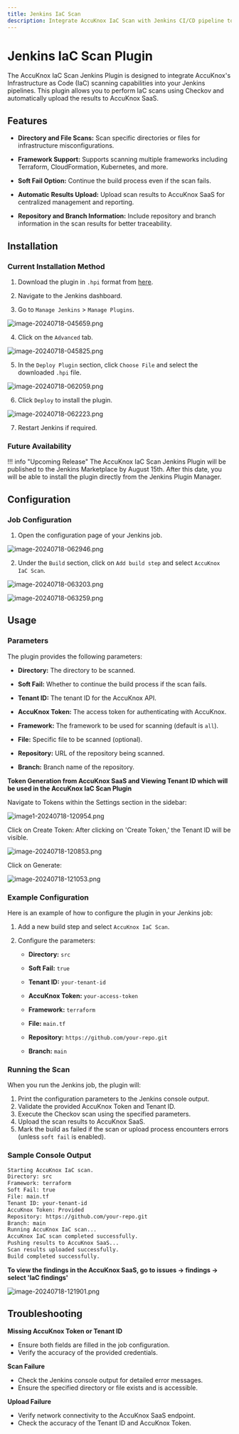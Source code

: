 ```yaml
---
title: Jenkins IaC Scan
description: Integrate AccuKnox IaC Scan with Jenkins CI/CD pipeline to detect misconfigurations in infrastructure as code.
---
```


# Jenkins IaC Scan Plugin

The AccuKnox IaC Scan Jenkins Plugin is designed to integrate AccuKnox's Infrastructure as Code (IaC) scanning capabilities into your Jenkins pipelines. This plugin allows you to perform IaC scans using Checkov and automatically upload the results to AccuKnox SaaS.

## Features

- **Directory and File Scans:** Scan specific directories or files for infrastructure misconfigurations.

- **Framework Support:** Supports scanning multiple frameworks including Terraform, CloudFormation, Kubernetes, and more.

- **Soft Fail Option:** Continue the build process even if the scan fails.

- **Automatic Results Upload:** Upload scan results to AccuKnox SaaS for centralized management and reporting.

- **Repository and Branch Information:** Include repository and branch information in the scan results for better traceability.

## Installation

### Current Installation Method

1. Download the plugin in `.hpi` format from [here](https://drive.google.com/file/d/1C6v8dovJ2wg83ULvs1_YGhWtX3VpeV1n/view?usp=sharing "https://drive.google.com/file/d/1C6v8dovJ2wg83ULvs1_YGhWtX3VpeV1n/view?usp=sharing").

2. Navigate to the Jenkins dashboard.

3. Go to `Manage Jenkins` > `Manage Plugins`.

![image-20240718-045659.png](images/jenkins-iac/image-1.png)

4. Click on the `Advanced` tab.

![image-20240718-045825.png](images/jenkins-iac/image-2.png)

5. In the `Deploy Plugin` section, click `Choose File` and select the downloaded `.hpi` file.

![image-20240718-062059.png](images/jenkins-iac/image-3.png)

6. Click `Deploy` to install the plugin.

![image-20240718-062223.png](images/jenkins-iac/image-4.png)

7. Restart Jenkins if required.

### Future Availability

!!! info "Upcoming Release"
    The AccuKnox IaC Scan Jenkins Plugin will be published to the Jenkins Marketplace by August 15th. After this date, you will be able to install the plugin directly from the Jenkins Plugin Manager.

## Configuration

### Job Configuration

1. Open the configuration page of your Jenkins job.

![image-20240718-062946.png](images/jenkins-iac/image-5.png)

2. Under the `Build` section, click on `Add build step` and select `AccuKnox IaC Scan`.

![image-20240718-063203.png](images/jenkins-iac/image-6.png)

![image-20240718-063259.png](images/jenkins-iac/image-7.png)

## Usage

### Parameters

The plugin provides the following parameters:

- **Directory:** The directory to be scanned.

- **Soft Fail:** Whether to continue the build process if the scan fails.

- **Tenant ID:** The tenant ID for the AccuKnox API.

- **AccuKnox Token:** The access token for authenticating with AccuKnox.

- **Framework:** The framework to be used for scanning (default is `all`).

- **File:** Specific file to be scanned (optional).

- **Repository:** URL of the repository being scanned.

- **Branch:** Branch name of the repository.

**Token Generation from AccuKnox SaaS and Viewing Tenant ID which will be used in the AccuKnox IaC Scan Plugin**

Navigate to Tokens within the Settings section in the sidebar:

![image1-20240718-120954.png](images/jenkins-iac/image-8.png)

Click on Create Token: After clicking on 'Create Token,' the Tenant ID will be visible.

![image-20240718-120853.png](images/jenkins-iac/image-9.png)

Click on Generate:

![image-20240718-121053.png](images/jenkins-iac/image-10.png)

### Example Configuration

Here is an example of how to configure the plugin in your Jenkins job:

1. Add a new build step and select `AccuKnox IaC Scan`.

2. Configure the parameters:
    - **Directory:** `src`

    - **Soft Fail:** `true`

    - **Tenant ID:** `your-tenant-id`

    - **AccuKnox Token:** `your-access-token`

    - **Framework:** `terraform`

    - **File:** `main.tf`

    - **Repository:** `https://github.com/your-repo.git`

    - **Branch:** `main`

### Running the Scan

When you run the Jenkins job, the plugin will:

1. Print the configuration parameters to the Jenkins console output.
2. Validate the provided AccuKnox Token and Tenant ID.
3. Execute the Checkov scan using the specified parameters.
4. Upload the scan results to AccuKnox SaaS.
5. Mark the build as failed if the scan or upload process encounters errors (unless `soft fail` is enabled).

### Sample Console Output

```sh
Starting AccuKnox IaC scan.
Directory: src
Framework: terraform
Soft Fail: true
File: main.tf
Tenant ID: your-tenant-id
AccuKnox Token: Provided
Repository: https://github.com/your-repo.git
Branch: main
Running AccuKnox IaC scan...
AccuKnox IaC scan completed successfully.
Pushing results to AccuKnox SaaS...
Scan results uploaded successfully.
Build completed successfully.
```

**To view the findings in the AccuKnox SaaS, go to issues → findings → select 'IaC findings'**

![image-20240718-121901.png](images/jenkins-iac/image-11.png)

## Troubleshooting

**Missing AccuKnox Token or Tenant ID**

- Ensure both fields are filled in the job configuration.
- Verify the accuracy of the provided credentials.

**Scan Failure**

- Check the Jenkins console output for detailed error messages.
- Ensure the specified directory or file exists and is accessible.

**Upload Failure**

- Verify network connectivity to the AccuKnox SaaS endpoint.
- Check the accuracy of the Tenant ID and AccuKnox Token.
